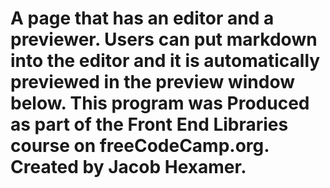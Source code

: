 # A page that has an editor and a previewer. Users can put markdown into the editor and it is automatically previewed in the preview window below. This program was Produced as part of the Front End Libraries course on freeCodeCamp.org. Created by Jacob Hexamer.
